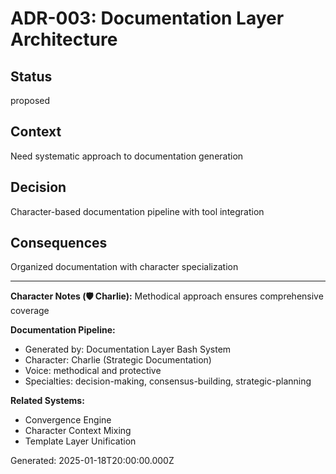 # ADR-003: Documentation Layer Architecture

## Status
proposed

## Context
Need systematic approach to documentation generation

## Decision
Character-based documentation pipeline with tool integration

## Consequences
Organized documentation with character specialization

---

**Character Notes (🛡️ Charlie):**
Methodical approach ensures comprehensive coverage

**Documentation Pipeline:**
- Generated by: Documentation Layer Bash System
- Character: Charlie (Strategic Documentation)
- Voice: methodical and protective
- Specialties: decision-making, consensus-building, strategic-planning

**Related Systems:**
- Convergence Engine
- Character Context Mixing
- Template Layer Unification

Generated: 2025-01-18T20:00:00.000Z